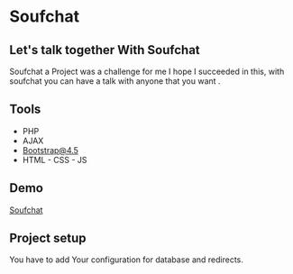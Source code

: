 # Soufchat
## Let's talk together With Soufchat

Soufchat a Project was a challenge for me I hope I succeeded in this, with soufchat you can have a talk with anyone that  you want .



## Tools

- PHP
- AJAX
- Bootstrap@4.5
- HTML - CSS - JS

## Demo

[Soufchat](https://soufchat.000webhostapp.com)
## Project setup

You have to add Your configuration for database and redirects.



